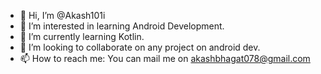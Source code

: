 - 👋 Hi, I’m @Akash101i
- 👀 I’m interested in learning Android Development.
- 🌱 I’m currently learning Kotlin.
- 💞️ I’m looking to collaborate on any project on android dev.
- 📫 How to reach me: You can mail me on akashbhagat078@gmail.com

<!---
Akash101i/Akash101i is a ✨ special ✨ repository because its `README.md` (this file) appears on your GitHub profile.
You can click the Preview link to take a look at your changes.
--->

